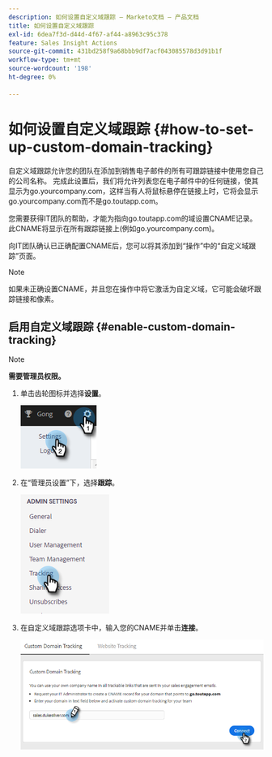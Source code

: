 ```yaml
---
description: 如何设置自定义域跟踪 — Marketo文档 — 产品文档
title: 如何设置自定义域跟踪
exl-id: 6dea7f3d-d44d-4f67-af44-a8963c95c378
feature: Sales Insight Actions
source-git-commit: 431bd258f9a68bbb9df7acf043085578d3d91b1f
workflow-type: tm+mt
source-wordcount: '198'
ht-degree: 0%

---
```


# 如何设置自定义域跟踪 {#how-to-set-up-custom-domain-tracking}

自定义域跟踪允许您的团队在添加到销售电子邮件的所有可跟踪链接中使用您自己的公司名称。 完成此设置后，我们将允许列表您在电子邮件中的任何链接，使其显示为go.yourcompany.com，这样当有人将鼠标悬停在链接上时，它将会显示go.yourcompany.com而不是go.toutapp.com。

您需要获得IT团队的帮助，才能为指向go.toutapp.com的域设置CNAME记录。 此CNAME将显示在所有跟踪链接上(例如go.yourcompany.com)。

向IT团队确认已正确配置CNAME后，您可以将其添加到“操作”中的“自定义域跟踪”页面。

>[!NOTE]
>
>如果未正确设置CNAME，并且您在操作中将它激活为自定义域，它可能会破坏跟踪链接和像素。

## 启用自定义域跟踪 {#enable-custom-domain-tracking}

>[!NOTE]
>
>**需要管理员权限。**

1. 单击齿轮图标并选择&#x200B;**设置**。

   ![](assets/how-to-set-up-custom-domain-tracking-1.png)

1. 在“管理员设置”下，选择&#x200B;**跟踪**。

   ![](assets/how-to-set-up-custom-domain-tracking-2.png)

1. 在自定义域跟踪选项卡中，输入您的CNAME并单击&#x200B;**连接**。

   ![](assets/how-to-set-up-custom-domain-tracking-3.png)
